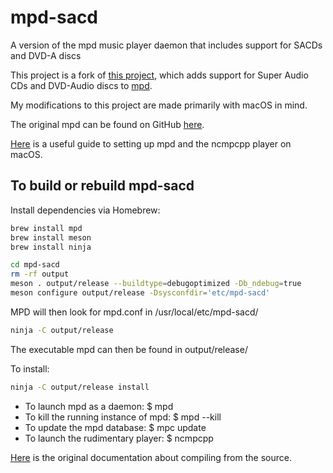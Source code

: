 # mpd-sacd
A version of the mpd music player daemon that includes support for SACDs and DVD-A discs

This project is a fork of [this project](https://sourceforge.net/projects/mpd.sacddecoder.p/files/), which adds support for Super Audio CDs and DVD-Audio discs to [mpd](https://www.musicpd.org/).

My modifications to this project are made primarily with macOS in mind.

The original mpd can be found on GitHub [here](https://github.com/MusicPlayerDaemon/MPD).

[Here](https://computingforgeeks.com/install-configure-mpd-ncmpcpp-macos/) is a useful guide to setting up mpd and the ncmpcpp player on macOS.

## To build or rebuild mpd-sacd

Install dependencies via Homebrew:

```sh
brew install mpd
brew install meson
brew install ninja
```

```sh
cd mpd-sacd
rm -rf output
meson . output/release --buildtype=debugoptimized -Db_ndebug=true
meson configure output/release -Dsysconfdir='etc/mpd-sacd'
```

MPD will then look for mpd.conf in /usr/local/etc/mpd-sacd/

```sh
ninja -C output/release
```

The executable mpd can then be found in output/release/

To install:

```sh
ninja -C output/release install
```

- To launch mpd as a daemon: $ mpd
- To kill the running instance of mpd: $ mpd --kill
- To update the mpd database: $ mpc update
- To launch the rudimentary player: $ ncmpcpp

[Here](https://mpd.readthedocs.io/en/stable/user.html#compiling-from-source) is the original documentation about compiling from the source.
